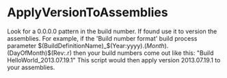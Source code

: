 # ApplyVersionToAssemblies
Look for a 0.0.0.0 pattern in the build number.  If found use it to version the assemblies. For example, if the 'Build number format' build process parameter $(BuildDefinitionName)_$(Year:yyyy).$(Month).$(DayOfMonth)$(Rev:.r) then your build numbers come out like this: "Build HelloWorld_2013.07.19.1" This script would then apply version 2013.07.19.1 to your assemblies.
